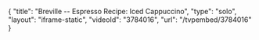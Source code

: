 {
    "title": "Breville -- Espresso Recipe: Iced Cappuccino",
    "type": "solo",
    "layout": "iframe-static",
    "videoId": "3784016",
    "url": "\/tvpembed\/3784016"
}
